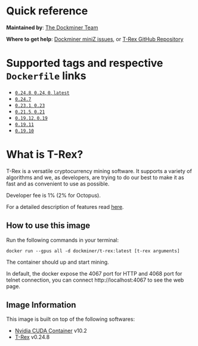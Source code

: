 # Quick reference

**Maintained by**: [The Dockminer Team](https://github.com/dockminer/T-Rex)

**Where to get help**: [Dockminer miniZ issues](https://github.com/dockminer/T-Rex/issues), or [T-Rex GitHub Repository](https://github.com/trexminer/T-Rex)

# Supported tags and respective `Dockerfile` links

- [`0.24.8`, `0.24`, `0`, `latest`](https://github.com/dockminer/T-Rex/blob/v0.24.7/README.md)
- [`0.24.7`](https://github.com/dockminer/T-Rex/blob/v0.24.7/README.md)
- [`0.23.1`, `0.23`](https://github.com/dockminer/T-Rex/blob/v0.23.1/README.md)
- [`0.21.5`, `0.21`](https://github.com/dockminer/T-Rex/blob/v0.21.5/README.md)
- [`0.19.12`, `0.19`](https://github.com/dockminer/T-Rex/blob/70459f0d667ea124483a7c13bac19accf9675608/Dockerfile)
- [`0.19.11`](https://github.com/dockminer/T-Rex/blob/eb8537c3c0f67db2ab182ec04e9649f7d84bdb94/Dockerfile)
- [`0.19.10`](https://github.com/dockminer/T-Rex/blob/31943a3d3a19d26407c3f9304643dcfd06455bd7/Dockerfile)

# What is T-Rex?

T-Rex is a versatile cryptocurrency mining software. It supports a variety of algorithms and we, as developers, are trying to do our best to make it as fast and as convenient to use as possible.

Developer fee is 1% (2% for Octopus).

For a detailed description of features read [here](https://github.com/trexminer/T-Rex).

## How to use this image

Run the following commands in your terminal:

`docker run --gpus all -d dockminer/t-rex:latest [t-rex arguments]`

The container should up and start mining.

In default, the docker expose the 4067 port for HTTP and 4068 port for telnet connection, you can connect http://localhost:4067 to see the web page.

## Image Information

This image is built on top of the following softwares:

- [Nvidia CUDA Container](https://gitlab.com/nvidia/container-images/cuda) v10.2
- [T-Rex](https://github.com/trexminer/T-Rex) v0.24.8
